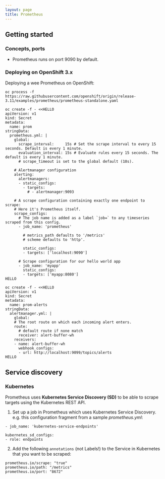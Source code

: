 ```yaml
---
layout: page
title: Prometheus
---
```


## Getting started

### Concepts, ports

- Prometheus runs on port 9090 by default.

### Deploying on OpenShift 3.x

Deploying a wee Prometheus on OpenShift:

```
oc process -f https://raw.githubusercontent.com/openshift/origin/release-3.11/examples/prometheus/prometheus-standalone.yaml

oc create -f - <<HELLO
apiVersion: v1
kind: Secret
metadata:
  name: prom
stringData:
  prometheus.yml: |
    global:
      scrape_interval:     15s # Set the scrape interval to every 15 seconds. Default is every 1 minute.
      evaluation_interval: 15s # Evaluate rules every 15 seconds. The default is every 1 minute.
      # scrape_timeout is set to the global default (10s).

    # Alertmanager configuration
    alerting:
      alertmanagers:
      - static_configs:
        - targets:
          # - alertmanager:9093

    # A scrape configuration containing exactly one endpoint to scrape:
    # Here it's Prometheus itself.
    scrape_configs:
      # The job name is added as a label `job=` to any timeseries scraped from this config.
      - job_name: 'prometheus'

        # metrics_path defaults to '/metrics'
        # scheme defaults to 'http'.

        static_configs:
        - targets: ['localhost:9090']

      # Scrape configuration for our hello world app
      - job_name: 'myapp'
        static_configs:
        - targets: ['myapp:8080']
HELLO

oc create -f - <<HELLO
apiVersion: v1
kind: Secret
metadata:
  name: prom-alerts
stringData:
  alertmanager.yml: |
    global:
    # The root route on which each incoming alert enters.
    route:
      # default route if none match
      receiver: alert-buffer-wh
    receivers:
    - name: alert-buffer-wh
      webhook_configs:
      - url: http://localhost:9099/topics/alerts
HELLO
```

## Service discovery

### Kubernetes

Prometheus uses **Kubernetes Service Discovery (SD)** to be able to scrape targets using the Kubernetes REST API.

1. Set up a job in Prometheus which uses Kubernetes Service Discovery. e.g. this configuration fragment from a sample _prometheus.yml_:

  ```
  - job_name: 'kubernetes-service-endpoints'

  kubernetes_sd_configs:
  - role: endpoints
  ```

2. Add the following `annotations` (not Labels!) to the Service in Kubernetes that you want to be scraped:

```
prometheus.io/scrape: "true"
prometheus.io/path: "/metrics"
prometheus.io/port: "8672"
```
